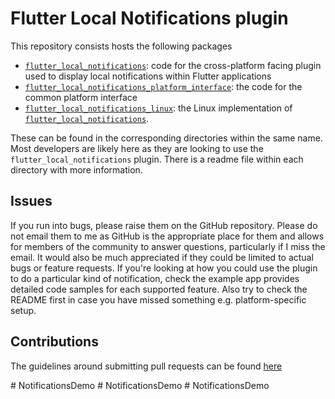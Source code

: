 # Flutter Local Notifications plugin

This repository consists hosts the following packages

- [`flutter_local_notifications`](https://github.com/MaikuB/flutter_local_notifications/tree/master/flutter_local_notifications): code for the cross-platform facing plugin used to display local notifications within Flutter applications
- [`flutter_local_notifications_platform_interface`](https://github.com/MaikuB/flutter_local_notifications/tree/master/flutter_local_notifications_platform_interface): the code for the common platform interface
- [`flutter_local_notifications_linux`](https://github.com/MaikuB/flutter_local_notifications/tree/master/flutter_local_notifications_linux): the Linux implementation of [`flutter_local_notifications`](https://pub.dev/packages/flutter_local_notifications).

These can be found in the corresponding directories within the same name. Most developers are likely here as they are looking to use the `flutter_local_notifications` plugin. There is a readme file within each directory with more information.

## Issues

If you run into bugs, please raise them on the GitHub repository. Please do not email them to me as GitHub is the appropriate place for them and allows for members of the community to answer questions, particularly if I miss the email. It would also be much appreciated if they could be limited to actual bugs or feature requests. If you're looking at how you could use the plugin to do a particular kind of notification, check the example app provides detailed code samples for each supported feature. Also try to check the README first in case you have missed something e.g. platform-specific setup.

## Contributions

The guidelines around submitting pull requests can be found [here](https://github.com/MaikuB/flutter_local_notifications/blob/master/CONTRIBUTING.md)


#   N o t i f i c a t i o n s D e m o  
 #   N o t i f i c a t i o n s D e m o  
 #   N o t i f i c a t i o n s D e m o  
 